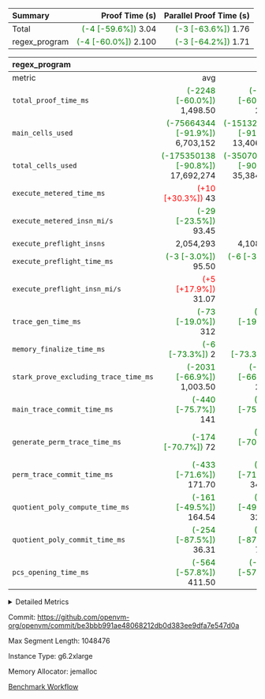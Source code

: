 | Summary | Proof Time (s) | Parallel Proof Time (s) |
|:---|---:|---:|
| Total | <span style='color: green'>(-4 [-59.6%])</span> 3.04 | <span style='color: green'>(-3 [-63.6%])</span> 1.76 |
| regex_program | <span style='color: green'>(-4 [-60.0%])</span> 2.100 | <span style='color: green'>(-3 [-64.2%])</span> 1.71 |


| regex_program |||||
|:---|---:|---:|---:|---:|
|metric|avg|sum|max|min|
| `total_proof_time_ms ` | <span style='color: green'>(-2248 [-60.0%])</span> 1,498.50 | <span style='color: green'>(-4497 [-60.0%])</span> 2,997 | <span style='color: green'>(-3080 [-64.2%])</span> 1,714 | <span style='color: green'>(-1417 [-52.5%])</span> 1,283 |
| `main_cells_used     ` | <span style='color: green'>(-75664344 [-91.9%])</span> 6,703,152 | <span style='color: green'>(-151328688 [-91.9%])</span> 13,406,304 | <span style='color: green'>(-80423619 [-88.1%])</span> 10,858,068 | <span style='color: green'>(-70905069 [-96.5%])</span> 2,548,236 |
| `total_cells_used    ` | <span style='color: green'>(-175350138 [-90.8%])</span> 17,692,274 | <span style='color: green'>(-350700276 [-90.8%])</span> 35,384,548 | <span style='color: green'>(-188368735 [-89.0%])</span> 23,389,822 | <span style='color: green'>(-162331541 [-93.1%])</span> 11,994,726 |
| `execute_metered_time_ms` | <span style='color: red'>(+10 [+30.3%])</span> 43 | -          | -          | -          |
| `execute_metered_insn_mi/s` | <span style='color: green'>(-29 [-23.5%])</span> 93.45 | -          | <span style='color: green'>(-29 [-23.5%])</span> 93.45 | <span style='color: green'>(-29 [-23.5%])</span> 93.45 |
| `execute_preflight_insns` |  2,054,293 |  4,108,586 |  2,211,000 |  1,897,586 |
| `execute_preflight_time_ms` | <span style='color: green'>(-3 [-3.0%])</span> 95.50 | <span style='color: green'>(-6 [-3.0%])</span> 191 | <span style='color: red'>(+2 [+1.9%])</span> 108 | <span style='color: green'>(-8 [-8.8%])</span> 83 |
| `execute_preflight_insn_mi/s` | <span style='color: red'>(+5 [+17.9%])</span> 31.07 | -          | <span style='color: red'>(+5 [+16.2%])</span> 32.76 | <span style='color: red'>(+5 [+19.9%])</span> 29.38 |
| `trace_gen_time_ms   ` | <span style='color: green'>(-73 [-19.0%])</span> 312 | <span style='color: green'>(-146 [-19.0%])</span> 624 | <span style='color: green'>(-164 [-33.0%])</span> 333 | <span style='color: red'>(+18 [+6.6%])</span> 291 |
| `memory_finalize_time_ms` | <span style='color: green'>(-6 [-73.3%])</span> 2 | <span style='color: green'>(-11 [-73.3%])</span> 4 | <span style='color: green'>(-9 [-69.2%])</span> 4 | <span style='color: green'>(-2 [-100.0%])</span> 0 |
| `stark_prove_excluding_trace_time_ms` | <span style='color: green'>(-2031 [-66.9%])</span> 1,003.50 | <span style='color: green'>(-4062 [-66.9%])</span> 2,007 | <span style='color: green'>(-2739 [-69.3%])</span> 1,213 | <span style='color: green'>(-1323 [-62.5%])</span> 794 |
| `main_trace_commit_time_ms` | <span style='color: green'>(-440 [-75.7%])</span> 141 | <span style='color: green'>(-879 [-75.7%])</span> 282 | <span style='color: green'>(-608 [-77.0%])</span> 182 | <span style='color: green'>(-271 [-73.0%])</span> 100 |
| `generate_perm_trace_time_ms` | <span style='color: green'>(-174 [-70.7%])</span> 72 | <span style='color: green'>(-347 [-70.7%])</span> 144 | <span style='color: green'>(-257 [-78.1%])</span> 72 | <span style='color: green'>(-90 [-55.6%])</span> 72 |
| `perm_trace_commit_time_ms` | <span style='color: green'>(-433 [-71.6%])</span> 171.70 | <span style='color: green'>(-866 [-71.6%])</span> 343.40 | <span style='color: green'>(-567 [-71.8%])</span> 222.93 | <span style='color: green'>(-299 [-71.2%])</span> 120.47 |
| `quotient_poly_compute_time_ms` | <span style='color: green'>(-161 [-49.5%])</span> 164.54 | <span style='color: green'>(-322 [-49.5%])</span> 329.07 | <span style='color: green'>(-255 [-58.2%])</span> 183.53 | <span style='color: green'>(-66 [-31.3%])</span> 145.54 |
| `quotient_poly_commit_time_ms` | <span style='color: green'>(-254 [-87.5%])</span> 36.31 | <span style='color: green'>(-508 [-87.5%])</span> 72.62 | <span style='color: green'>(-328 [-87.4%])</span> 47.24 | <span style='color: green'>(-181 [-87.7%])</span> 25.38 |
| `pcs_opening_time_ms ` | <span style='color: green'>(-564 [-57.8%])</span> 411.50 | <span style='color: green'>(-1128 [-57.8%])</span> 823 | <span style='color: green'>(-685 [-56.0%])</span> 539 | <span style='color: green'>(-443 [-60.9%])</span> 284 |



<details>
<summary>Detailed Metrics</summary>

|  | memory_to_vec_partition_time_ms | keygen_time_ms | app proof_time_ms |
| --- | --- | --- |
|  | 58 | 1,684 | 3,322 | 

| group | prove_segment_time_ms | memory_to_vec_partition_time_ms | fri.log_blowup | execute_metered_time_ms | execute_metered_insns | execute_metered_insn_mi/s | compute_user_public_values_proof_time_ms |
| --- | --- | --- | --- | --- | --- | --- | --- |
| regex_program | 1,283 | 40 | 1 | 43 | 4,108,586 | 93.45 | 255 | 

| group | air_name | quotient_deg | interactions | constraints |
| --- | --- | --- | --- | --- |
| regex_program | AccessAdapterAir<16> | 2 | 5 | 12 | 
| regex_program | AccessAdapterAir<2> | 2 | 5 | 12 | 
| regex_program | AccessAdapterAir<32> | 2 | 5 | 12 | 
| regex_program | AccessAdapterAir<4> | 2 | 5 | 12 | 
| regex_program | AccessAdapterAir<8> | 2 | 5 | 12 | 
| regex_program | BitwiseOperationLookupAir<8> | 2 | 2 | 4 | 
| regex_program | KeccakVmAir | 2 | 321 | 4,513 | 
| regex_program | MemoryMerkleAir<8> | 2 | 4 | 39 | 
| regex_program | PersistentBoundaryAir<8> | 2 | 3 | 7 | 
| regex_program | PhantomAir | 2 | 3 | 5 | 
| regex_program | Poseidon2PeripheryAir<BabyBearParameters>, 1> | 2 | 1 | 286 | 
| regex_program | ProgramAir | 1 | 1 | 4 | 
| regex_program | RangeTupleCheckerAir<2> | 1 | 1 | 4 | 
| regex_program | Rv32HintStoreAir | 2 | 18 | 28 | 
| regex_program | VariableRangeCheckerAir | 1 | 1 | 4 | 
| regex_program | VmAirWrapper<Rv32BaseAluAdapterAir, BaseAluCoreAir<4, 8> | 2 | 20 | 37 | 
| regex_program | VmAirWrapper<Rv32BaseAluAdapterAir, LessThanCoreAir<4, 8> | 2 | 18 | 40 | 
| regex_program | VmAirWrapper<Rv32BaseAluAdapterAir, ShiftCoreAir<4, 8> | 2 | 24 | 91 | 
| regex_program | VmAirWrapper<Rv32BranchAdapterAir, BranchEqualCoreAir<4> | 2 | 11 | 20 | 
| regex_program | VmAirWrapper<Rv32BranchAdapterAir, BranchLessThanCoreAir<4, 8> | 2 | 13 | 35 | 
| regex_program | VmAirWrapper<Rv32CondRdWriteAdapterAir, Rv32JalLuiCoreAir> | 2 | 10 | 18 | 
| regex_program | VmAirWrapper<Rv32JalrAdapterAir, Rv32JalrCoreAir> | 2 | 16 | 20 | 
| regex_program | VmAirWrapper<Rv32LoadStoreAdapterAir, LoadSignExtendCoreAir<4, 8> | 2 | 18 | 33 | 
| regex_program | VmAirWrapper<Rv32LoadStoreAdapterAir, LoadStoreCoreAir<4> | 2 | 17 | 40 | 
| regex_program | VmAirWrapper<Rv32MultAdapterAir, DivRemCoreAir<4, 8> | 2 | 25 | 84 | 
| regex_program | VmAirWrapper<Rv32MultAdapterAir, MulHCoreAir<4, 8> | 2 | 24 | 31 | 
| regex_program | VmAirWrapper<Rv32MultAdapterAir, MultiplicationCoreAir<4, 8> | 2 | 19 | 19 | 
| regex_program | VmAirWrapper<Rv32RdWriteAdapterAir, Rv32AuipcCoreAir> | 2 | 12 | 14 | 
| regex_program | VmConnectorAir | 2 | 5 | 11 | 

| group | air_name | segment | rows | prep_cols | perm_cols | main_cols | cells |
| --- | --- | --- | --- | --- | --- | --- | --- |
| regex_program | AccessAdapterAir<8> | 0 | 131,072 |  | 16 | 17 | 4,325,376 | 
| regex_program | AccessAdapterAir<8> | 1 | 2,048 |  | 16 | 17 | 67,584 | 
| regex_program | BitwiseOperationLookupAir<8> | 0 | 65,536 | 3 | 8 | 2 | 655,360 | 
| regex_program | BitwiseOperationLookupAir<8> | 1 | 65,536 | 3 | 8 | 2 | 655,360 | 
| regex_program | KeccakVmAir | 1 | 32 |  | 1,056 | 3,163 | 135,008 | 
| regex_program | MemoryMerkleAir<8> | 0 | 131,072 |  | 16 | 32 | 6,291,456 | 
| regex_program | MemoryMerkleAir<8> | 1 | 4,096 |  | 16 | 32 | 196,608 | 
| regex_program | PersistentBoundaryAir<8> | 0 | 131,072 |  | 12 | 20 | 4,194,304 | 
| regex_program | PersistentBoundaryAir<8> | 1 | 2,048 |  | 12 | 20 | 65,536 | 
| regex_program | PhantomAir | 0 | 1 |  | 12 | 6 | 18 | 
| regex_program | Poseidon2PeripheryAir<BabyBearParameters>, 1> | 0 | 16,384 |  | 8 | 300 | 5,046,272 | 
| regex_program | Poseidon2PeripheryAir<BabyBearParameters>, 1> | 1 | 2,048 |  | 8 | 300 | 630,784 | 
| regex_program | ProgramAir | 0 | 131,072 |  | 8 | 10 | 2,359,296 | 
| regex_program | ProgramAir | 1 | 131,072 |  | 8 | 10 | 2,359,296 | 
| regex_program | RangeTupleCheckerAir<2> | 0 | 524,288 | 2 | 8 | 1 | 4,718,592 | 
| regex_program | RangeTupleCheckerAir<2> | 1 | 524,288 | 2 | 8 | 1 | 4,718,592 | 
| regex_program | Rv32HintStoreAir | 0 | 16,384 |  | 44 | 32 | 1,245,184 | 
| regex_program | VariableRangeCheckerAir | 0 | 262,144 | 2 | 8 | 1 | 2,359,296 | 
| regex_program | VariableRangeCheckerAir | 1 | 262,144 | 2 | 8 | 1 | 2,359,296 | 
| regex_program | VmAirWrapper<Rv32BaseAluAdapterAir, BaseAluCoreAir<4, 8> | 0 | 1,048,576 |  | 52 | 36 | 92,274,688 | 
| regex_program | VmAirWrapper<Rv32BaseAluAdapterAir, BaseAluCoreAir<4, 8> | 1 | 524,288 |  | 52 | 36 | 46,137,344 | 
| regex_program | VmAirWrapper<Rv32BaseAluAdapterAir, LessThanCoreAir<4, 8> | 0 | 32,768 |  | 40 | 37 | 2,523,136 | 
| regex_program | VmAirWrapper<Rv32BaseAluAdapterAir, LessThanCoreAir<4, 8> | 1 | 16,384 |  | 40 | 37 | 1,261,568 | 
| regex_program | VmAirWrapper<Rv32BaseAluAdapterAir, ShiftCoreAir<4, 8> | 0 | 131,072 |  | 52 | 53 | 13,762,560 | 
| regex_program | VmAirWrapper<Rv32BaseAluAdapterAir, ShiftCoreAir<4, 8> | 1 | 131,072 |  | 52 | 53 | 13,762,560 | 
| regex_program | VmAirWrapper<Rv32BranchAdapterAir, BranchEqualCoreAir<4> | 0 | 262,144 |  | 28 | 26 | 14,155,776 | 
| regex_program | VmAirWrapper<Rv32BranchAdapterAir, BranchEqualCoreAir<4> | 1 | 131,072 |  | 28 | 26 | 7,077,888 | 
| regex_program | VmAirWrapper<Rv32BranchAdapterAir, BranchLessThanCoreAir<4, 8> | 0 | 131,072 |  | 32 | 32 | 8,388,608 | 
| regex_program | VmAirWrapper<Rv32BranchAdapterAir, BranchLessThanCoreAir<4, 8> | 1 | 131,072 |  | 32 | 32 | 8,388,608 | 
| regex_program | VmAirWrapper<Rv32CondRdWriteAdapterAir, Rv32JalLuiCoreAir> | 0 | 65,536 |  | 28 | 18 | 3,014,656 | 
| regex_program | VmAirWrapper<Rv32CondRdWriteAdapterAir, Rv32JalLuiCoreAir> | 1 | 65,536 |  | 28 | 18 | 3,014,656 | 
| regex_program | VmAirWrapper<Rv32JalrAdapterAir, Rv32JalrCoreAir> | 0 | 131,072 |  | 36 | 28 | 8,388,608 | 
| regex_program | VmAirWrapper<Rv32JalrAdapterAir, Rv32JalrCoreAir> | 1 | 65,536 |  | 36 | 28 | 4,194,304 | 
| regex_program | VmAirWrapper<Rv32LoadStoreAdapterAir, LoadSignExtendCoreAir<4, 8> | 0 | 1,024 |  | 52 | 36 | 90,112 | 
| regex_program | VmAirWrapper<Rv32LoadStoreAdapterAir, LoadSignExtendCoreAir<4, 8> | 1 | 32 |  | 52 | 36 | 2,816 | 
| regex_program | VmAirWrapper<Rv32LoadStoreAdapterAir, LoadStoreCoreAir<4> | 0 | 2,097,152 |  | 52 | 41 | 195,035,136 | 
| regex_program | VmAirWrapper<Rv32LoadStoreAdapterAir, LoadStoreCoreAir<4> | 1 | 1,048,576 |  | 52 | 41 | 97,517,568 | 
| regex_program | VmAirWrapper<Rv32MultAdapterAir, DivRemCoreAir<4, 8> | 0 | 256 |  | 72 | 59 | 33,536 | 
| regex_program | VmAirWrapper<Rv32MultAdapterAir, MulHCoreAir<4, 8> | 0 | 256 |  | 72 | 39 | 28,416 | 
| regex_program | VmAirWrapper<Rv32MultAdapterAir, MultiplicationCoreAir<4, 8> | 0 | 32,768 |  | 52 | 31 | 2,719,744 | 
| regex_program | VmAirWrapper<Rv32MultAdapterAir, MultiplicationCoreAir<4, 8> | 1 | 32,768 |  | 52 | 31 | 2,719,744 | 
| regex_program | VmAirWrapper<Rv32RdWriteAdapterAir, Rv32AuipcCoreAir> | 0 | 32,768 |  | 28 | 20 | 1,572,864 | 
| regex_program | VmAirWrapper<Rv32RdWriteAdapterAir, Rv32AuipcCoreAir> | 1 | 32,768 |  | 28 | 20 | 1,572,864 | 
| regex_program | VmConnectorAir | 0 | 2 | 1 | 16 | 5 | 42 | 
| regex_program | VmConnectorAir | 1 | 2 | 1 | 16 | 5 | 42 | 

| group | segment | trace_gen_time_ms | total_proof_time_ms | total_cells_used | total_cells | system_trace_gen_time_ms | stark_prove_excluding_trace_time_ms | single_trace_gen_time_ms | quotient_poly_compute_time_ms | quotient_poly_commit_time_ms | query phase_time_ms | perm_trace_commit_time_ms | pcs_opening_time_ms | partially_prove_time_ms | open_time_ms | memory_finalize_time_ms | main_trace_commit_time_ms | main_cells_used | generate_perm_trace_time_ms | execute_preflight_time_ms | execute_preflight_insns | execute_preflight_insn_mi/s | evaluate matrix_time_ms | eval_and_commit_quotient_time_ms | build fri inputs_time_ms | OpeningProverGpu::open_time_ms |
| --- | --- | --- | --- | --- | --- | --- | --- | --- | --- | --- | --- | --- | --- | --- | --- | --- | --- | --- | --- | --- | --- | --- | --- | --- | --- | --- |
| regex_program | 0 | 291 | 1,714 | 23,389,822 | 373,183,036 | 291 | 1,213 | 0 | 145.54 | 47.24 | 6 | 222.93 | 539 | 296 | 539 | 4 | 182 | 10,858,068 | 72 | 83 | 2,211,000 | 29.38 | 47 | 194 | 2 | 539 | 
| regex_program | 1 | 333 | 1,283 | 11,994,726 | 196,838,026 | 333 | 794 | 2 | 183.53 | 25.38 | 6 | 120.47 | 284 | 196 | 283 | 0 | 100 | 2,548,236 | 72 | 108 | 1,897,586 | 32.76 | 28 | 213 | 2 | 283 | 

| group | segment | trace_height_constraint | weighted_sum | threshold |
| --- | --- | --- | --- | --- |
| regex_program | 0 | 0 | 7,965,702 | 2,013,265,921 | 
| regex_program | 0 | 1 | 22,979,584 | 2,013,265,921 | 
| regex_program | 0 | 2 | 3,982,851 | 2,013,265,921 | 
| regex_program | 0 | 3 | 28,094,468 | 2,013,265,921 | 
| regex_program | 0 | 4 | 524,288 | 2,013,265,921 | 
| regex_program | 0 | 5 | 262,144 | 2,013,265,921 | 
| regex_program | 0 | 6 | 6,669,056 | 2,013,265,921 | 
| regex_program | 0 | 7 | 135,168 | 2,013,265,921 | 
| regex_program | 0 | 8 | 71,678,221 | 2,013,265,921 | 
| regex_program | 1 | 0 | 4,358,276 | 2,013,265,921 | 
| regex_program | 1 | 1 | 12,037,120 | 2,013,265,921 | 
| regex_program | 1 | 2 | 2,179,138 | 2,013,265,921 | 
| regex_program | 1 | 3 | 15,047,780 | 2,013,265,921 | 
| regex_program | 1 | 4 | 14,336 | 2,013,265,921 | 
| regex_program | 1 | 5 | 6,144 | 2,013,265,921 | 
| regex_program | 1 | 6 | 3,887,424 | 2,013,265,921 | 
| regex_program | 1 | 7 | 131,072 | 2,013,265,921 | 
| regex_program | 1 | 8 | 38,711,914 | 2,013,265,921 | 

</details>


Commit: https://github.com/openvm-org/openvm/commit/be3bbb991ae48068212db0d383ee9dfa7e547d0a

Max Segment Length: 1048476

Instance Type: g6.2xlarge

Memory Allocator: jemalloc

[Benchmark Workflow](https://github.com/openvm-org/openvm/actions/runs/17186702810)
